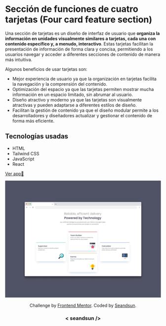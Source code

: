 # Sección de funciones de cuatro tarjetas (Four card feature section)

Una sección de tarjetas es un diseño de interfaz de usuario que **organiza la información en unidades visualmente similares a tarjetas, cada una con contenido específico y, a menudo, interactivo**. Estas tarjetas facilitan la presentación de información de forma clara y concisa, permitiendo a los usuarios navegar y acceder a diferentes secciones de contenido de manera más intuitiva.

Algunos beneficios de usar tarjetas son:

- Mejor experiencia de usuario ya que la organización en tarjetas facilita la navegación y la comprensión del contenido. 
- Optimización del espacio ya que las tarjetas permiten mostrar mucha información en un espacio limitado, sin abrumar al usuario. 
- Diseño atractivo y moderno ya que las tarjetas son visualmente atractivas y pueden adaptarse a diferentes estilos de diseño. 
- Facilitan la gestión de contenido ya que el diseño modular permite a los desarrolladores y diseñadores actualizar y gestionar el contenido de forma más eficiente.

## Tecnologías usadas

- HTML
- Tailwind CSS
- JavaScript
- React

[Ver app🔗](https://seandsun.github.io/monorepo-zero-react/apps/03-four-card-feature-section/)

![four card feature section img demo](./src/assets/design/four-card-feature-section-img.jpg)

<div align="center">
  Challenge by <a href="https://www.frontendmentor.io?ref=challenge" target="_blank">Frontend Mentor</a>. 
  Coded by <a href="https://github.com/seandsun">Seandsun</a>.
</div>

 <h3 align="center">< seandsun /></h3>